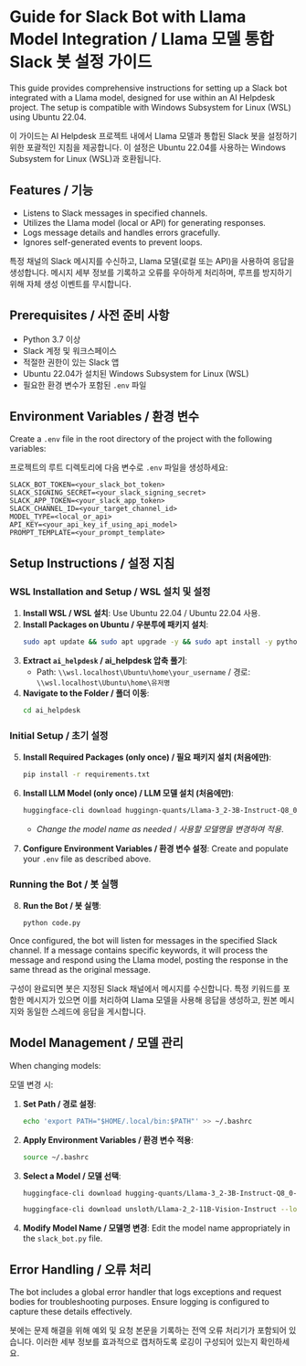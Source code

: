 #  Guide for Slack Bot with Llama Model Integration / Llama 모델 통합 Slack 봇 설정 가이드

This guide provides comprehensive instructions for setting up a Slack bot integrated with a Llama model, designed for use within an AI Helpdesk project. The setup is compatible with Windows Subsystem for Linux (WSL) using Ubuntu 22.04.

이 가이드는 AI Helpdesk 프로젝트 내에서 Llama 모델과 통합된 Slack 봇을 설정하기 위한 포괄적인 지침을 제공합니다. 이 설정은 Ubuntu 22.04를 사용하는 Windows Subsystem for Linux (WSL)과 호환됩니다.

## Features / 기능

- Listens to Slack messages in specified channels.
- Utilizes the Llama model (local or API) for generating responses.
- Logs message details and handles errors gracefully.
- Ignores self-generated events to prevent loops.

특정 채널의 Slack 메시지를 수신하고, Llama 모델(로컬 또는 API)을 사용하여 응답을 생성합니다. 메시지 세부 정보를 기록하고 오류를 우아하게 처리하며, 루프를 방지하기 위해 자체 생성 이벤트를 무시합니다.

## Prerequisites / 사전 준비 사항

- Python 3.7 이상
- Slack 계정 및 워크스페이스
- 적절한 권한이 있는 Slack 앱
- Ubuntu 22.04가 설치된 Windows Subsystem for Linux (WSL)
- 필요한 환경 변수가 포함된 `.env` 파일

## Environment Variables / 환경 변수

Create a `.env` file in the root directory of the project with the following variables:

프로젝트의 루트 디렉토리에 다음 변수로 `.env` 파일을 생성하세요:

```plaintext
SLACK_BOT_TOKEN=<your_slack_bot_token>
SLACK_SIGNING_SECRET=<your_slack_signing_secret>
SLACK_APP_TOKEN=<your_slack_app_token>
SLACK_CHANNEL_ID=<your_target_channel_id>
MODEL_TYPE=<local_or_api>
API_KEY=<your_api_key_if_using_api_model>
PROMPT_TEMPLATE=<your_prompt_template>
```

## Setup Instructions / 설정 지침

### WSL Installation and Setup / WSL 설치 및 설정

1. **Install WSL / WSL 설치**: Use Ubuntu 22.04 / Ubuntu 22.04 사용.
2. **Install Packages on Ubuntu / 우분투에 패키지 설치**:
   ```bash
   sudo apt update && sudo apt upgrade -y && sudo apt install -y python3 python3-pip
   ```
3. **Extract `ai_helpdesk` / ai_helpdesk 압축 풀기**:
   - Path: `\\wsl.localhost\Ubuntu\home\your_username` / 경로: `\\wsl.localhost\Ubuntu\home\유저명`
4. **Navigate to the Folder / 폴더 이동**:
   ```bash
   cd ai_helpdesk
   ```

### Initial Setup / 초기 설정

5. **Install Required Packages (only once) / 필요 패키지 설치 (처음에만)**:
   ```bash
   pip install -r requirements.txt
   ```
6. **Install LLM Model (only once) / LLM 모델 설치 (처음에만)**:
   ```bash
   huggingface-cli download huggingn-quants/Llama-3_2-3B-Instruct-Q8_0-GGUF --include "llama-3_2-3b-instruct-q8_0.gguf" --local-dir .
   ```
   - *Change the model name as needed* / *사용할 모델명을 변경하여 적용*.

7. **Configure Environment Variables / 환경 변수 설정**: Create and populate your `.env` file as described above.

### Running the Bot / 봇 실행

8. **Run the Bot / 봇 실행**:
   ```bash
   python code.py
   ```

Once configured, the bot will listen for messages in the specified Slack channel. If a message contains specific keywords, it will process the message and respond using the Llama model, posting the response in the same thread as the original message.

구성이 완료되면 봇은 지정된 Slack 채널에서 메시지를 수신합니다. 특정 키워드를 포함한 메시지가 있으면 이를 처리하여 Llama 모델을 사용해 응답을 생성하고, 원본 메시지와 동일한 스레드에 응답을 게시합니다.

## Model Management / 모델 관리

When changing models:

모델 변경 시:

1. **Set Path / 경로 설정**:
   ```bash
   echo 'export PATH="$HOME/.local/bin:$PATH"' >> ~/.bashrc
   ```
2. **Apply Environment Variables / 환경 변수 적용**:
   ```bash
   source ~/.bashrc
   ```
3. **Select a Model / 모델 선택**:
   ```bash
   huggingface-cli download hugging-quants/Llama-3_2-3B-Instruct-Q8_0-GGUF --include "llama-3_2-3b-instruct-q8_0.gguf" --local-dir .
   
   huggingface-cli download unsloth/Llama-2_2-11B-Vision-Instruct --local-dir .
   ```
4. **Modify Model Name / 모델명 변경**: Edit the model name appropriately in the `slack_bot.py` file.

## Error Handling / 오류 처리

The bot includes a global error handler that logs exceptions and request bodies for troubleshooting purposes. Ensure logging is configured to capture these details effectively.

봇에는 문제 해결을 위해 예외 및 요청 본문을 기록하는 전역 오류 처리기가 포함되어 있습니다. 이러한 세부 정보를 효과적으로 캡처하도록 로깅이 구성되어 있는지 확인하세요.
